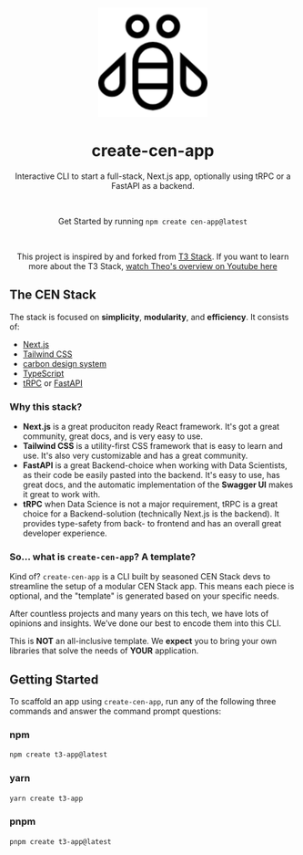 <div align="center">
<img src="./resources/bee.png">
</div>

<h1 align="center">
  create-cen-app
</h1>

<p align="center">
  Interactive CLI to start a full-stack, Next.js app, optionally using tRPC or a FastAPI as a backend.
</p>

<p align="center">
  
</p>

<br/>

<p align="center">Get Started by running <code>npm create cen-app@latest</code></p>

<div align="center">

</div>
<br/>

<p align="center">This project is inspired by and forked from <a rel="noopener noreferrer" target="_blank" href="https://init.tips">T3 Stack</a>. If you want to learn more about the T3 Stack, <a href="http://www.youtube.com/watch?v=PbjHxIuHduU" target="_blank">
  watch Theo's overview on Youtube here
</a></p>

<h2 id="about">The CEN Stack</h2>

The stack is focused on **simplicity**, **modularity**, and **efficiency**. It consists of:

- [Next.js](https://nextjs.org)
- [Tailwind CSS](https://tailwindcss.com)
- [carbon design system](https://www.carbondesignsystem.com)
- [TypeScript](https://typescriptlang.org)
- [tRPC](https://trpc.io) or [FastAPI](https://fastapi.tiangolo.com)

<!-- - [Prisma](https://prisma.io) -->
<!-- - [NextAuth.js](https://next-auth.js.org) -->

### Why this stack?

- **Next.js** is a great produciton ready React framework. It's got a great community, great docs, and is very easy to use.
- **Tailwind CSS** is a utility-first CSS framework that is easy to learn and use. It's also very customizable and has a great community.
- **FastAPI** is a great Backend-choice when working with Data Scientists, as their code be easily pasted into the backend. It's easy to use, has great docs, and the automatic implementation of the **Swagger UI** makes it great to work with.
- **tRPC** when Data Science is not a major requirement, tRPC is a great choice for a Backend-solution (technically Next.js is the backend). It provides type-safety from back- to frontend and has an overall great developer experience.

### So... what is `create-cen-app`? A template?

Kind of? `create-cen-app` is a CLI built by seasoned CEN Stack devs to streamline the setup of a modular CEN Stack app. This means each piece is optional, and the "template" is generated based on your specific needs.

After countless projects and many years on this tech, we have lots of opinions and insights. We’ve done our best to encode them into this CLI.

This is **NOT** an all-inclusive template. We **expect** you to bring your own libraries that solve the needs of **YOUR** application.

<h2 id="getting-started">Getting Started</h2>

To scaffold an app using `create-cen-app`, run any of the following three commands and answer the command prompt questions:

### npm

```bash
npm create t3-app@latest
```

### yarn

```bash
yarn create t3-app
```

### pnpm

```bash
pnpm create t3-app@latest
```
